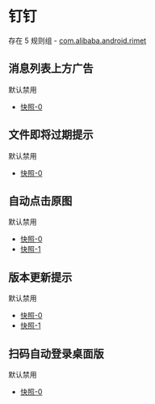 # 钉钉

存在 5 规则组 - [com.alibaba.android.rimet](/src/apps/com.alibaba.android.rimet.ts)

## 消息列表上方广告

默认禁用

- [快照-0](https://i.gkd.li/i/13325125)

## 文件即将过期提示

默认禁用

- [快照-0](https://i.gkd.li/i/13325125)

## 自动点击原图

默认禁用

- [快照-0](https://i.gkd.li/i/13309648)
- [快照-1](https://i.gkd.li/i/13309845)

## 版本更新提示

默认禁用

- [快照-0](https://i.gkd.li/i/13402478)
- [快照-1](https://i.gkd.li/i/13772151)

## 扫码自动登录桌面版

默认禁用

- [快照-0](https://i.gkd.li/i/13433981)
